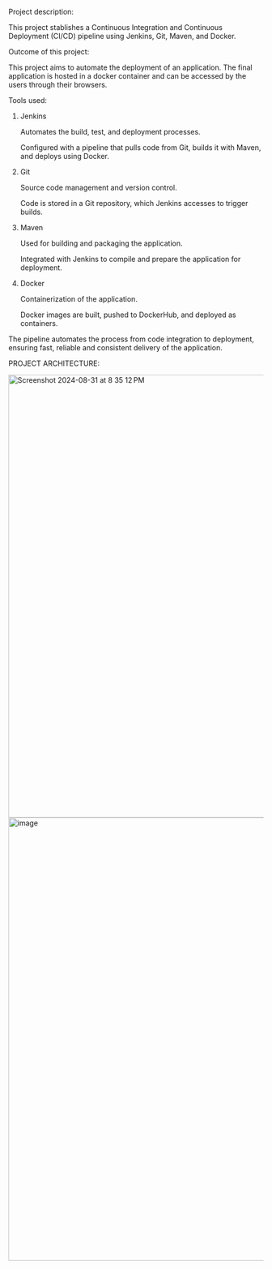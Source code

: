 Project description: 

This project stablishes a Continuous Integration and Continuous Deployment (CI/CD) pipeline using Jenkins, Git, Maven, and Docker.

Outcome of this project:

This project aims to automate the deployment of an application.
The final application is hosted in a docker container and can be accessed by the users through their browsers.

Tools used:

1. Jenkins
   
   Automates the build, test, and deployment processes.
   
   Configured with a pipeline that pulls code from Git, builds it with Maven, and deploys using Docker.

2. Git

   Source code management and version control.
   
   Code is stored in a Git repository, which Jenkins accesses to trigger builds.

3. Maven

   Used for building and packaging the application.

   Integrated with Jenkins to compile and prepare the application for deployment.

4. Docker

   Containerization of the application.

   Docker images are built, pushed to DockerHub, and deployed as containers.
   

   
The pipeline automates the process from code integration to deployment, ensuring fast, reliable and consistent delivery of the application.


PROJECT ARCHITECTURE: 

<img width="874" alt="Screenshot 2024-08-31 at 8 35 12 PM" src="https://github.com/user-attachments/assets/db3728f4-3992-4611-97ce-9c3b3754f729">

   <img width="874" alt="image" src="https://github.com/user-attachments/assets/0352b8c0-da9d-47b5-9e25-857dfddaca8a">


